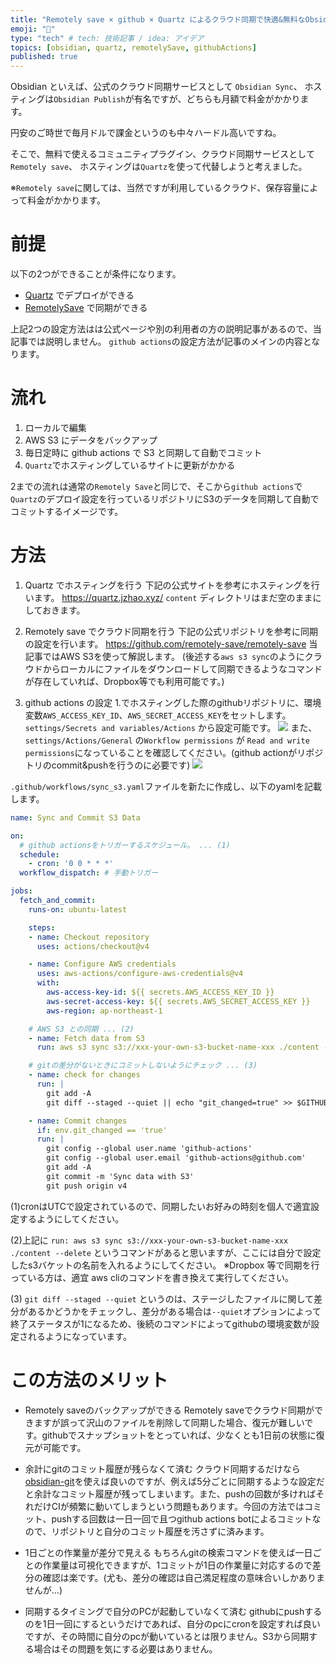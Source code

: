 ```yaml
---
title: "Remotely save × github × Quartz によるクラウド同期で快適&無料なObsidianホスティング"
emoji: "🤖"
type: "tech" # tech: 技術記事 / idea: アイデア
topics: [obsidian, quartz, remotelySave, githubActions]
published: true
---
```


Obsidian といえば、公式のクラウド同期サービスとして `Obsidian Sync`、
ホスティングは`Obsidian Publish`が有名ですが、どちらも月額で料金がかかります。

円安のご時世で毎月ドルで課金というのも中々ハードル高いですね。

そこで、無料で使えるコミュニティプラグイン、クラウド同期サービスとして `Remotely save`、
ホスティングは`Quartz`を使って代替しようと考えました。

※`Remotely save`に関しては、当然ですが利用しているクラウド、保存容量によって料金がかかります。

# 前提

以下の2つができることが条件になります。
- [Quartz](https://quartz.jzhao.xyz/) でデプロイができる
- [RemotelySave](https://github.com/remotely-save/remotely-save) で同期ができる

上記2つの設定方法はは公式ページや別の利用者の方の説明記事があるので、当記事では説明しません。
`github actions`の設定方法が記事のメインの内容となります。

# 流れ

1. ローカルで編集
2. AWS S3 にデータをバックアップ
3. 毎日定時に github actions で S3 と同期して自動でコミット
4. `Quartz`でホスティングしているサイトに更新がかかる

2までの流れは通常の`Remotely Save`と同じで、そこから`github actions`で`Quartz`のデプロイ設定を行っているリポジトリにS3のデータを同期して自動でコミットするイメージです。

# 方法

1. Quartz でホスティングを行う
下記の公式サイトを参考にホスティングを行います。
https://quartz.jzhao.xyz/
`content` ディレクトリはまだ空のままにしておきます。

2. Remotely save でクラウド同期を行う
下記の公式リポジトリを参考に同期の設定を行います。
https://github.com/remotely-save/remotely-save
当記事ではAWS S3を使って解説します。
(後述する`aws s3 sync`のようにクラウドからローカルにファイルをダウンロードして同期できるようなコマンドが存在していれば、Dropbox等でも利用可能です。)

3. github actions の設定
1.でホスティングした際のgithubリポジトリに、環境変数`AWS_ACCESS_KEY_ID`、`AWS_SECRET_ACCESS_KEY`をセットします。
`settings/Secrets and variables/Actions` から設定可能です。
![](https://storage.googleapis.com/zenn-user-upload/c7a7b0424a28-20240730.png)
また、`settings/Actions/General` の`Workflow permissions` が `Read and write permissions`になっていることを確認してください。(github actionがリポジトリのcommit&pushを行うのに必要です)
![](https://storage.googleapis.com/zenn-user-upload/f0220636f5bd-20240730.png)

 `.github/workflows/sync_s3.yaml`ファイルを新たに作成し、以下のyamlを記載します。
```yml
name: Sync and Commit S3 Data

on:
  # github actionsをトリガーするスケジュール。 ... (1)
  schedule:
    - cron: '0 0 * * *'
  workflow_dispatch: # 手動トリガー

jobs:
  fetch_and_commit:
    runs-on: ubuntu-latest

    steps:
    - name: Checkout repository
      uses: actions/checkout@v4

    - name: Configure AWS credentials
      uses: aws-actions/configure-aws-credentials@v4
      with:
        aws-access-key-id: ${{ secrets.AWS_ACCESS_KEY_ID }}
        aws-secret-access-key: ${{ secrets.AWS_SECRET_ACCESS_KEY }}
        aws-region: ap-northeast-1

    # AWS S3 との同期 ... (2)
    - name: Fetch data from S3
      run: aws s3 sync s3://xxx-your-own-s3-bucket-name-xxx ./content --delete

    # gitの差分がないときにコミットしないようにチェック ... (3)
    - name: check for changes
      run: |
        git add -A
        git diff --staged --quiet || echo "git_changed=true" >> $GITHUB_ENV

    - name: Commit changes
      if: env.git_changed == 'true'
      run: |
        git config --global user.name 'github-actions'
        git config --global user.email 'github-actions@github.com'
        git add -A
        git commit -m 'Sync data with S3'
        git push origin v4

```
(1)cronはUTCで設定されているので、同期したいお好みの時刻を個人で適宜設定するようにしてください。

(2)上記に `run: aws s3 sync s3://xxx-your-own-s3-bucket-name-xxx ./content --delete`
というコマンドがあると思いますが、ここには自分で設定したs3バケットの名前を入れるようにしてください。
※Dropbox 等で同期を行っている方は、適宜 aws cliのコマンドを書き換えて実行してください。

(3) `git diff --staged --quiet` というのは、ステージしたファイルに関して差分があるかどうかをチェックし、差分がある場合は`--quiet`オプションによって終了ステータスが1になるため、後続のコマンドによってgithubの環境変数が設定されるようになっています。

# この方法のメリット
- Remotely saveのバックアップができる
Remotely saveでクラウド同期ができますが誤って沢山のファイルを削除して同期した場合、復元が難しいです。githubでスナップショットをとっていれば、少なくとも1日前の状態に復元が可能です。

- 余計にgitのコミット履歴が残らなくて済む
クラウド同期するだけなら[obsidian-git](https://github.com/Vinzent03/obsidian-git)を使えば良いのですが、例えば5分ごとに同期するような設定だと余計なコミット履歴が残ってしまいます。また、pushの回数が多ければそれだけCIが頻繁に動いてしまうという問題もあります。今回の方法ではコミット、pushする回数は一日一回で且つgithub actions botによるコミットなので、リポジトリと自分のコミット履歴を汚さずに済みます。

- 1日ごとの作業量が差分で見える
もちろんgitの検索コマンドを使えば一日ごとの作業量は可視化できますが、1コミットが1日の作業量に対応するので差分の確認は楽です。(尤も、差分の確認は自己満足程度の意味合いしかありませんが...)

- 同期するタイミングで自分のPCが起動していなくて済む
githubにpushするのを1日一回にするというだけであれば、自分のpcにcronを設定すれば良いですが、その時間に自分のpcが動いているとは限りません。S3から同期する場合はその問題を気にする必要はありません。
